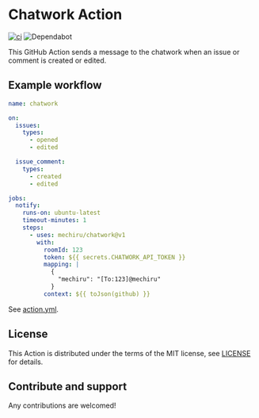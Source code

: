 # Chatwork Action

[![ci](https://github.com/mechiru/chatwork/workflows/ci/badge.svg)](https://github.com/mechiru/chatwork/actions?query=workflow:ci)
![Dependabot](https://api.dependabot.com/badges/status?host=github&repo=mechiru/chatwork)

This GitHub Action sends a message to the chatwork when an issue or comment is created or edited.

## Example workflow

```yaml
name: chatwork

on:
  issues:
    types:
      - opened
      - edited

  issue_comment:
    types:
      - created
      - edited

jobs:
  notify:
    runs-on: ubuntu-latest
    timeout-minutes: 1
    steps:
      - uses: mechiru/chatwork@v1
        with:
          roomId: 123
          token: ${{ secrets.CHATWORK_API_TOKEN }}
          mapping: |
            {
              "mechiru": "[To:123]@mechiru"
            }
          context: ${{ toJson(github) }}
```

See [action.yml](./action.yml).

## License

This Action is distributed under the terms of the MIT license, see [LICENSE](./LICENSE) for details.

## Contribute and support

Any contributions are welcomed!
